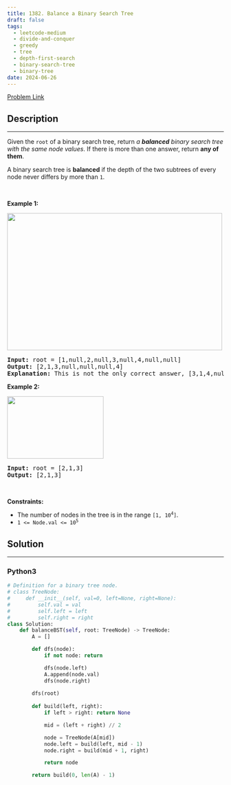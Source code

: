 ```yaml
---
title: 1382. Balance a Binary Search Tree
draft: false
tags: 
  - leetcode-medium
  - divide-and-conquer
  - greedy
  - tree
  - depth-first-search
  - binary-search-tree
  - binary-tree
date: 2024-06-26
---
```


[Problem Link](https://leetcode.com/problems/balance-a-binary-search-tree/)

## Description

---
<p>Given the <code>root</code> of a binary search tree, return <em>a <strong>balanced</strong> binary search tree with the same node values</em>. If there is more than one answer, return <strong>any of them</strong>.</p>

<p>A binary search tree is <strong>balanced</strong> if the depth of the two subtrees of every node never differs by more than <code>1</code>.</p>

<p>&nbsp;</p>
<p><strong class="example">Example 1:</strong></p>
<img alt="" src="https://assets.leetcode.com/uploads/2021/08/10/balance1-tree.jpg" style="width: 500px; height: 319px;" />
<pre>
<strong>Input:</strong> root = [1,null,2,null,3,null,4,null,null]
<strong>Output:</strong> [2,1,3,null,null,null,4]
<b>Explanation:</b> This is not the only correct answer, [3,1,4,null,2] is also correct.
</pre>

<p><strong class="example">Example 2:</strong></p>
<img alt="" src="https://assets.leetcode.com/uploads/2021/08/10/balanced2-tree.jpg" style="width: 224px; height: 145px;" />
<pre>
<strong>Input:</strong> root = [2,1,3]
<strong>Output:</strong> [2,1,3]
</pre>

<p>&nbsp;</p>
<p><strong>Constraints:</strong></p>

<ul>
	<li>The number of nodes in the tree is in the range <code>[1, 10<sup>4</sup>]</code>.</li>
	<li><code>1 &lt;= Node.val &lt;= 10<sup>5</sup></code></li>
</ul>


## Solution

---
### Python3
``` py title='balance-a-binary-search-tree'
# Definition for a binary tree node.
# class TreeNode:
#     def __init__(self, val=0, left=None, right=None):
#         self.val = val
#         self.left = left
#         self.right = right
class Solution:
    def balanceBST(self, root: TreeNode) -> TreeNode:
        A = []

        def dfs(node):
            if not node: return

            dfs(node.left)
            A.append(node.val)
            dfs(node.right)
        
        dfs(root)
        
        def build(left, right):
            if left > right: return None

            mid = (left + right) // 2

            node = TreeNode(A[mid])
            node.left = build(left, mid - 1)
            node.right = build(mid + 1, right)

            return node

        return build(0, len(A) - 1)
```


